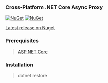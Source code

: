 ### Cross-Platform .NET Core Async Proxy

[![NuGet](https://img.shields.io/nuget/v/NetCoreStack.DispatchProxyAsync.svg?longCache=true&style=flat-square)](https://www.nuget.org/packages/NetCoreStack.Proxy)
[![NuGet](https://img.shields.io/nuget/dt/NetCoreStack.DispatchProxyAsync.svg?longCache=true&style=flat-square)](https://www.nuget.org/packages/NetCoreStack.Proxy)

[Latest release on Nuget](https://www.nuget.org/packages/NetCoreStack.DispatchProxyAsync/)


### Prerequisites
> [ASP.NET Core](https://github.com/aspnet/Home)

### Installation

> dotnet restore
  
